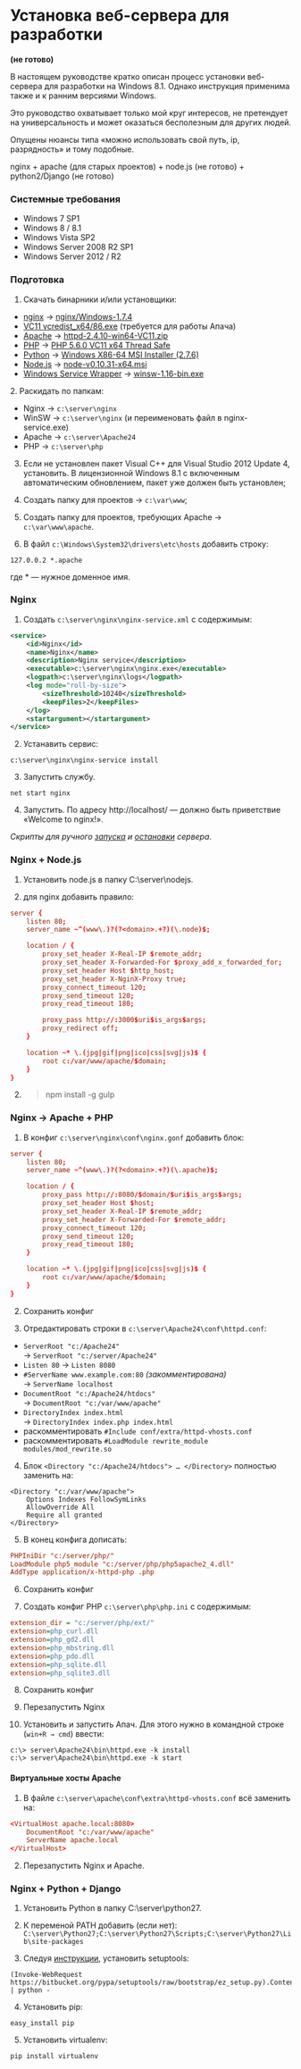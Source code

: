 Установка веб-сервера для разработки
====================================

**(не готово)**

В настоящем руководстве кратко описан процесс установки веб-сервера
для разработки на Windows 8.1. Однако инструкция применима также
и к ранним версиями Windows.

Это руководство охватывает только мой круг интересов, не претендует
на универсальность и может оказаться бесполезным для других людей.

Опущены нюансы типа «можно использовать свой путь, ip, разрядность» и тому подобные.

nginx + apache (для старых проектов) + node.js (не готово) + python2/Django (не готово)

### Системные требования
+ Windows 7 SP1
+ Windows 8 / 8.1
+ Windows Vista SP2
+ Windows Server 2008 R2 SP1
+ Windows Server 2012 / R2

### Подготовка
1. Скачать бинарники и/или установщики:
  + [nginx][00] → [nginx/Windows-1.7.4][01]
  + [VC11 vcredist_x64/86.exe][02] (требуется для работы Апача)
  + [Apache][03] → [httpd-2.4.10-win64-VC11.zip][04]
  + [PHP][05] → [PHP 5.6.0 VC11 x64 Thread Safe][06]
  + [Python][07] → [Windows X86-64 MSI Installer (2.7.6)][08]
  + [Node.js][09] → [node-v0.10.31-x64.msi][010]
  + [Windows Service Wrapper][011] → [winsw-1.16-bin.exe][012]

[00]: http://nginx.org/ru/download.html "nginx"
[01]: http://nginx.org/download/nginx-1.7.4.zip
[02]: http://www.microsoft.com/en-us/download/details.aspx?id=30679 "VC11"
[03]: http://www.apachelounge.com/download
[04]: http://www.apachelounge.com/download/VC11/binaries/httpd-2.4.10-win64-VC11.zip
[05]: http://windows.php.net/download/
[06]: http://windows.php.net/downloads/releases/php-5.6.0-Win32-VC11-x64.zip
[07]: http://www.python.org/downloads/
[08]: http://www.python.org/ftp/python/2.7.6/python-2.7.6.amd64.msi
[09]: http://nodejs.org/download/
[010]: http://nodejs.org/dist/v0.10.31/x64/node-v0.10.31-x64.msi
[011]: https://github.com/kohsuke/winsw
[012]: http://repo.jenkins-ci.org/releases/com/sun/winsw/winsw/1.16/winsw-1.16-bin.exe
2. Раскидать по папкам:
  + Nginx → `c:\server\nginx`
  + WinSW → `c:\server\nginx` (и переименовать файл в nginx-service.exe)
  + Apache → `c:\server\Apache24`
  + PHP → `c:\server\php`

3. Если не установлен пакет Visual C++ для Visual Studio 2012 Update 4, установить. В лицензионной Windows 8.1 с включенным автоматическим обновлением, пакет уже должен быть установлен;

4. Создать папку для проектов → `c:\var\www`;

4. Создать папку для проектов, требующих Apache → `c:\var\www\apache`.

5. В файл `c:\Windows\System32\drivers\etc\hosts` добавить строку:
```
127.0.0.2 *.apache
```
где * — нужное доменное имя.

### Nginx
1. Создать `c:\server\nginx\nginx-service.xml` с содержимым:
```xml
<service>
    <id>Nginx</id>
    <name>Nginx</name>
    <description>Nginx service</description>
    <executable>c:\server\nginx\nginx.exe</executable>
    <logpath>c:\server\nginx\logs</logpath>
    <log mode="roll-by-size">
        <sizeThreshold>10240</sizeThreshold>
        <keepFiles>2</keepFiles>
    </log>
    <startargument></startargument>
</service>
```
2. Устанавить сервис:
```
c:\server\nginx\nginx-service install
```

3. Запустить службу.
```
net start nginx
```

4. Запустить. По адресу http://localhost/ — должно быть приветствие «Welcome to nginx!».

_Скрипты для ручного [запуска](https://github.com/icw82/storeroom/blob/master/nginx-windows/nginx-start.cmd) и [остановки](https://github.com/icw82/storeroom/blob/master/nginx-windows/nginx-stop.cmd) сервера._

### Nginx + Node.js
1. Установить node.js в папку C:\server\nodejs.

2. для nginx добавить правило:
```conf
server {
    listen 80;
    server_name ~^(www\.)?(?<domain>.+?)(\.node)$;

    location / {
        proxy_set_header X-Real-IP $remote_addr;
        proxy_set_header X-Forwarded-For $proxy_add_x_forwarded_for;
        proxy_set_header Host $http_host;
        proxy_set_header X-NginX-Proxy true;
        proxy_connect_timeout 120;
        proxy_send_timeout 120;
        proxy_read_timeout 180;

        proxy_pass http://:3000$uri$is_args$args;
        proxy_redirect off;
    }

    location ~* \.(jpg|gif|png|ico|css|svg|js)$ {
        root c:/var/www/apache/$domain;
    }
}
```

2. > npm install -g gulp

<!--
2. > npm install -g winser

3. Чтобы создать сервис, в папке с проектом: > winser -i
   всё что нужно сервис возьмёт из package.json
-->


### Nginx → Apache + PHP
1. В конфиг `c:\server\nginx\conf\nginx.gonf` добавить блок:
```conf
server {
    listen 80;
    server_name ~^(www\.)?(?<domain>.+?)(\.apache)$;

    location / {
        proxy_pass http://:8080/$domain/$uri$is_args$args;
        proxy_set_header Host $host;
        proxy_set_header X-Real-IP $remote_addr;
        proxy_set_header X-Forwarded-For $remote_addr;
        proxy_connect_timeout 120;
        proxy_send_timeout 120;
        proxy_read_timeout 180;
    }

    location ~* \.(jpg|gif|png|ico|css|svg|js)$ {
        root c:/var/www/apache/$domain;
    }
}
```

2. Сохранить конфиг

3. Отредактировать строки в `c:\server\Apache24\conf\httpd.conf`:
  + `ServerRoot "c:/Apache24"`<br />→ `ServerRoot "c:/server/Apache24"`
  + `Listen 80` → `Listen 8080`
  + `#ServerName www.example.com:80` *(закомментирована)*<br />→ `ServerName localhost`
  + `DocumentRoot "c:/Apache24/htdocs"`<br />→ `DocumentRoot "c:/var/www/apache"`
  + `DirectoryIndex index.html`<br />→ `DirectoryIndex index.php index.html`
  + раскомментировать `#Include conf/extra/httpd-vhosts.conf`
  + раскомментировать `#LoadModule rewrite_module modules/mod_rewrite.so`

4. Блок `<Directory "c:/Apache24/htdocs"> … </Directory>` полностью заменить на:
```ApacheConf
<Directory "c:/var/www/apache">
    Options Indexes FollowSymLinks
    AllowOverride All
    Require all granted
</Directory>
```
5. В конец конфига дописать:
```conf
PHPIniDir "c:/server/php/"
LoadModule php5_module "c:/server/php/php5apache2_4.dll"
AddType application/x-httpd-php .php
```
6. Сохранить конфиг

7. Создать конфиг PHP `c:\server\php\php.ini` с содержимым:
```ini
extension_dir = "c:/server/php/ext/"
extension=php_curl.dll
extension=php_gd2.dll
extension=php_mbstring.dll
extension=php_pdo.dll
extension=php_sqlite.dll
extension=php_sqlite3.dll
```

8. Сохранить конфиг

9. Перезапустить Nginx

10. Установить и запустить Апач. Для этого нужно в командной строке (`win+R → cmd`) ввести:
```
c:\> server\Apache24\bin\httpd.exe -k install
c:\> server\Apache24\bin\httpd.exe -k start
```

#### Виртуальные хосты Apache
1. В файле `c:\server\apache\conf\extra\httpd-vhosts.conf` всё заменить на:
```conf
<VirtualHost apache.local:8080>
    DocumentRoot "c:/var/www/apache"
    ServerName apache.local
</VirtualHost>
```

2. Перезапустить Nginx и Apache.

### Nginx + Python + Django
1. Установить Python в папку C:\server\python27.

2. К переменой PATH добавить (если нет):
`C:\server\Python27;C:\server\Python27\Scripts;C:\server\Python27\Lib\site-packages`

3. Следуя [инструкции](https://pypi.python.org/pypi/setuptools#windows-8-powershell), установить setuptools:
```
(Invoke-WebRequest https://bitbucket.org/pypa/setuptools/raw/bootstrap/ez_setup.py).Content | python -
```

4. Установить pip:
```
easy_install pip
```

5. Установить virtualenv:
```
pip install virtualenv
```
<!--
1) Запустил редактор локальной групповой политики
2) Зашёл в раздел: Локальный компьютер `\Конфигурация компьютера\Административные шаблоны\Компоненты Windows\Windows PowerShell\`
3) Параметр `Включить выполнение сценариев` был установлен на `Не задана`, поменял на `Включена` (параметры: `Разрешить локальные сценарии...`

  .\.env\Scripts\activate.ps1

-->


<!--![alt text](/path/to/img.jpg "Title") -->
